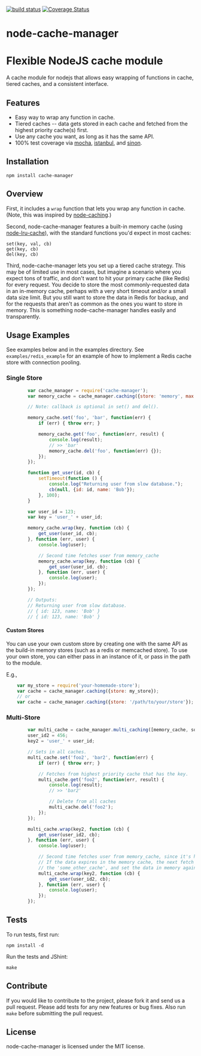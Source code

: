 [![build status](https://secure.travis-ci.org/BryanDonovan/node-cache-manager.png)](http://travis-ci.org/BryanDonovan/node-cache-manager)
[![Coverage Status](https://coveralls.io/repos/BryanDonovan/node-cache-manager/badge.png?branch=master)](https://coveralls.io/r/BryanDonovan/node-cache-manager?branch=master)

node-cache-manager
======================

# Flexible NodeJS cache module

A cache module for nodejs that allows easy wrapping of functions in cache,
tiered caches, and a consistent interface.

## Features

* Easy way to wrap any function in cache.
* Tiered caches -- data gets stored in each cache and fetched from the highest
priority cache(s) first.
* Use any cache you want, as long as it has the same API.
* 100% test coverage via [mocha](https://github.com/visionmedia/mocha), 
  [istanbul](https://github.com/yahoo/istanbul), and [sinon](http://sinonjs.org).


## Installation

    npm install cache-manager

## Overview

First, it includes a `wrap` function that lets you wrap any function in cache.
(Note, this was inspired by [node-caching](https://github.com/mape/node-caching).)

Second, node-cache-manager features a built-in memory cache (using [node-lru-cache](https://github.com/isaacs/node-lru-cache)),
with the standard functions you'd expect in most caches:

    set(key, val, cb)
    get(key, cb)
    del(key, cb)

Third, node-cache-manager lets you set up a tiered cache strategy.  This may be of
limited use in most cases, but imagine a scenario where you expect tons of
traffic, and don't want to hit your primary cache (like Redis) for every request.
You decide to store the most commonly-requested data in an in-memory cache,
perhaps with a very short timeout and/or a small data size limit.  But you
still want to store the data in Redis for backup, and for the requests that
aren't as common as the ones you want to store in memory. This is something
node-cache-manager handles easily and transparently.


## Usage Examples

See examples below and in the examples directory.  See ``examples/redis_example`` for an example of how to implement a
Redis cache store with connection pooling.

### Single Store

```javascript
        var cache_manager = require('cache-manager');
        var memory_cache = cache_manager.caching({store: 'memory', max: 100, ttl: 10/*seconds*/});

        // Note: callback is optional in set() and del().

        memory_cache.set('foo', 'bar', function(err) {
            if (err) { throw err; }

            memory_cache.get('foo', function(err, result) {
                console.log(result);
                // >> 'bar'
                memory_cache.del('foo', function(err) {});
            });
        });

        function get_user(id, cb) {
            setTimeout(function () {
                console.log("Returning user from slow database.");
                cb(null, {id: id, name: 'Bob'});
            }, 100);
        }

        var user_id = 123;
        var key = 'user_' + user_id; 

        memory_cache.wrap(key, function (cb) {
            get_user(user_id, cb);
        }, function (err, user) {
            console.log(user);

            // Second time fetches user from memory_cache
            memory_cache.wrap(key, function (cb) {
                get_user(user_id, cb);
            }, function (err, user) {
                console.log(user);
            });
        });

        // Outputs:
        // Returning user from slow database.
        // { id: 123, name: 'Bob' }
        // { id: 123, name: 'Bob' }

```

#### Custom Stores

You can use your own custom store by creating one with the same API as the
build-in memory stores (such as a redis or memcached store).  To use your own store, you can either pass
in an instance of it, or pass in the path to the module.

E.g.,

```javascript
    var my_store = require('your-homemade-store');
    var cache = cache_manager.caching({store: my_store});
    // or
    var cache = cache_manager.caching({store: '/path/to/your/store'});
```

### Multi-Store

```javascript
        var multi_cache = cache_manager.multi_caching([memory_cache, some_other_cache]);
        user_id2 = 456;
        key2 = 'user_' + user_id; 

        // Sets in all caches.
        multi_cache.set('foo2', 'bar2', function(err) {
            if (err) { throw err; }

            // Fetches from highest priority cache that has the key.
            multi_cache.get('foo2', function(err, result) {
                console.log(result);
                // >> 'bar2'

                // Delete from all caches
                multi_cache.del('foo2');
            });
        });

        multi_cache.wrap(key2, function (cb) {
            get_user(user_id2, cb);
        }, function (err, user) {
            console.log(user);

            // Second time fetches user from memory_cache, since it's highest priority.
            // If the data expires in the memory cache, the next fetch would pull it from
            // the 'some_other_cache', and set the data in memory again.
            multi_cache.wrap(key2, function (cb) {
                get_user(user_id2, cb);
            }, function (err, user) {
                console.log(user);
            });
        });
```

## Tests

To run tests, first run:

    npm install -d

Run the tests and JShint:

    make


## Contribute

If you would like to contribute to the project, please fork it and send us a pull request.  Please add tests
for any new features or bug fixes.  Also run ``make`` before submitting the pull request.


## License

node-cache-manager is licensed under the MIT license.
